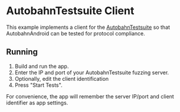 AutobahnTestsuite Client
========================

This example implements a client for the [AutobahnTestsuite](http://autobahn.ws/testsuite) so that
AutobahnAndroid can be tested for protocol compliance.


Running
-------

 1. Build and run the app.
 2. Enter the IP and port of your AutobahnTestsuite fuzzing server.
 3. Optionally, edit the client identification
 4. Press "Start Tests".

For convenience, the app will remember the server IP/port and client identifier as app settings.
